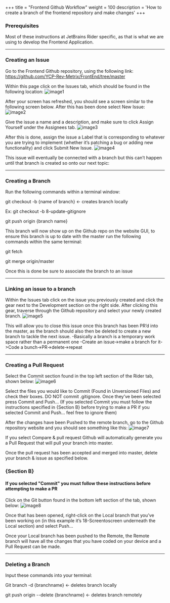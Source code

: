 +++
title = "Frontend Github Workflow"
weight = 100
description = 'How to create a branch of the frontend repository and make changes'
+++

### Prerequisites
Most of these instructions at JetBrains Rider specific, as that is what we are using to develop the Frontend Application.

---
### Creating an Issue
Go to the Frontend Github repository, using the following link: https://github.com/YCP-Rev-Metrix/FrontEnd/tree/master

Within this page click on the Issues tab, which should be found in the following location:
![image1](https://github.com/YCP-Rev-Metrix/Wiki/assets/98890475/f444f625-dbc4-467d-8abc-e5db5e32b667)

After your screen has refreshed, you should see a screen similar to the following screen below. After this has been done select New Issue:
![image2](https://github.com/YCP-Rev-Metrix/Wiki/assets/98890475/07347520-4d8b-4b86-8dd3-d88e3510d412)

Give the issue a name and a description, and make sure to click Assign Yourself under the Assignees tab. 
![image3](https://github.com/YCP-Rev-Metrix/Wiki/assets/98890475/f5cdef0a-1c92-4e78-8aaf-28c6d8f0836d)

After this is done, assign the issue a Label that is corresponding to whatever you are trying to implement (whether it’s patching a bug or adding new functionality) and click Submit New Issue.
![image4](https://github.com/YCP-Rev-Metrix/Wiki/assets/98890475/69be8c70-0d0c-4706-bf9d-dd5e321df5f0)

This issue will eventually be connected with a branch but this can’t happen until that branch is created so onto our next topic:

---
### Creating a Branch
Run the following commands within a terminal window: 

git checkout -b {name of branch} <- creates branch locally

Ex: git checkout -b 8-update-gitignore 

git push origin {branch name} 

This branch will now show up on the Github repo on the website GUI, to ensure this branch is up to date with the master run the following commands within the same terminal:

git fetch

git merge origin/master

Once this is done be sure to associate the branch to an issue

---
### Linking an issue to a branch
Within the Issues tab click on the issue you previously created and click the gear next to the Development section on the right side. After clicking this gear, traverse through the Github repository and select your newly created branch.
![image5](https://github.com/YCP-Rev-Metrix/Wiki/assets/98890475/151e30ed-f958-451b-93bc-c4c33d82f346)

This will allow you to close this issue once this branch has been PR’d into the master, as the branch should also then be deleted to create a new branch to tackle the next issue.
-Basically a branch is a temporary work space rather than a permanent one
-Create an issue->make a branch for it->Code a bunch->PR->delete->repeat

---
### Creating a Pull Request

Select the Commit section found in the top left section of the Rider tab, shown below:
![image6](https://github.com/YCP-Rev-Metrix/Wiki/assets/98890475/fe5c1dd0-9809-40c9-9a3e-ca6ef6f1b966)

Select the files you would like to Commit (Found in Unversioned Files) and check their boxes. DO NOT commit .gitignore. Once they’ve been selected press Commit and Push… (If you selected Commit you must follow the instructions specified in {Section B} before trying to make a PR if you selected Commit and Push… feel free to ignore them)

After the changes have been Pushed to the remote branch, go to the Github repository website and you should see something like this:
![image7](https://github.com/YCP-Rev-Metrix/Wiki/assets/98890475/4cfaabbd-6c97-4049-b0ee-dfad5f488239)

If you select Compare & pull request Github will automatically generate you a Pull Request that will pull your branch into master.

Once the pull request has been accepted and merged into master, delete your branch & issue as specified below.

### {Section B}
#### If you selected "Commit" you must follow these instructions before attempting to make a PR
Click on the Git button found in the bottom left section of the tab, shown below:
![image8](https://github.com/YCP-Rev-Metrix/Wiki/assets/98890475/886973a2-cfa6-41e1-85f1-7bd939e29739)

Once that has been opened, right-click on the Local branch that you’ve been working on (in this example it’s 18-Screentoscreen underneath the Local section) and select Push… 

Once your Local branch has been pushed to the Remote, the Remote branch will have all the changes that you have coded on your device and a Pull Request can be made.

---
### Deleting a Branch
Input these commands into your terminal:

Git branch -d {branchname} <- deletes branch locally

git push origin --delete {branchname}  <- deletes branch remotely
